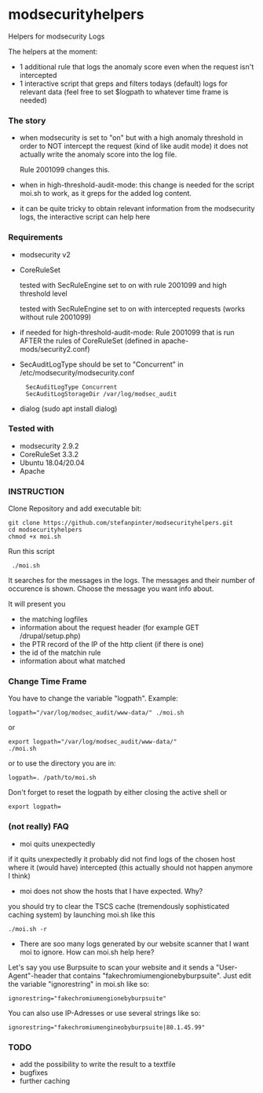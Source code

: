# modsecurityhelpers
Helpers for modsecurity Logs

The helpers at the moment:
- 1 additional rule that logs the anomaly score even when the request isn't intercepted
- 1 interactive script that greps and filters todays (default) logs for relevant data (feel free to set $logpath to whatever time frame is needed)

### The story ### 
 - when modsecurity is set to "on" but with a high anomaly threshold in order to NOT intercept the request (kind of like audit mode) it does not actually write the anomaly score into the log file.

   Rule 2001099 changes this.
 - when in high-threshold-audit-mode: this change is needed for the script moi.sh to work, as it greps for the added log content.
 - it can be quite tricky to obtain relevant information from the modsecurity logs, the interactive script can help here


### Requirements ###
 - modsecurity v2
 - CoreRuleSet

   tested with SecRuleEngine set to on with rule 2001099 and high threshold level

   tested with SecRuleEngine set to on with intercepted requests (works without rule 2001099)
 - if needed for high-threshold-audit-mode: Rule 2001099 that is run AFTER the rules of CoreRuleSet (defined in apache-mods/security2.conf)
 - SecAuditLogType should be set to "Concurrent" in /etc/modsecurity/modsecurity.conf

```
     SecAuditLogType Concurrent
     SecAuditLogStorageDir /var/log/modsec_audit
```

 - dialog (sudo apt install dialog)

### Tested with  ###
 - modsecurity 2.9.2
 - CoreRuleSet 3.3.2
 - Ubuntu 18.04/20.04
 - Apache


### INSTRUCTION ###

 Clone Repository and add executable bit:
```
git clone https://github.com/stefanpinter/modsecurityhelpers.git
cd modsecurityhelpers
chmod +x moi.sh
```

Run this script
```
 ./moi.sh
```

It searches for the messages in the logs.
The messages and their number of occurence is shown.
Choose the message you want info about.

It will present you 
- the matching logfiles
- information about the request header (for example GET /drupal/setup.php)
- the PTR record of the IP of the http client (if there is one)
- the id of the matchin rule
- information about what matched


### Change Time Frame ###

You have to change the variable "logpath". Example:
```
logpath="/var/log/modsec_audit/www-data/" ./moi.sh
```
or
```
export logpath="/var/log/modsec_audit/www-data/"
./moi.sh
```
or to use the directory you are in:
```
logpath=. /path/to/moi.sh
```
Don't forget to reset the logpath by either closing the active shell or
```
export logpath=
```

### (not really) FAQ ###
- moi quits unexpectedly

if it quits unexpectedly it probably did not find logs of the chosen host where it (would have) intercepted (this actually should not happen anymore I think)

- moi does not show the hosts that I have expected. Why?

you should try to clear the TSCS cache (tremendously sophisticated caching system) by launching moi.sh like this

```
./moi.sh -r
```

- There are soo many logs generated by our website scanner that I want moi to ignore. How can moi.sh help here?

Let's say you use Burpsuite to scan your website and it sends a "User-Agent"-header that contains "fakechromiumengionebyburpsuite". Just edit the variable "ignorestring" in moi.sh like so:
```
ignorestring="fakechromiumengionebyburpsuite"
```

You can also use IP-Adresses or use several strings like so:
```
ignorestring="fakechromiumengineobyburpsuite|80.1.45.99"
```


### TODO ###

  - add the possibility to write the result to a textfile
  - bugfixes
  - further caching

